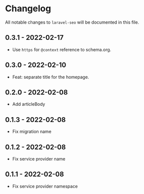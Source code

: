 # Changelog

All notable changes to `laravel-seo` will be documented in this file.

## 0.3.1 - 2022-02-17

- Use `https` for `@context` reference to schema.org.

## 0.3.0 - 2022-02-10

- Feat: separate title for the homepage.

## 0.2.0 - 2022-02-08

- Add articleBody

## 0.1.3 - 2022-02-08

- Fix migration name

## 0.1.2 - 2022-02-08

- Fix service provider name

## 0.1.1 - 2022-02-08

- Fix service provider namespace
